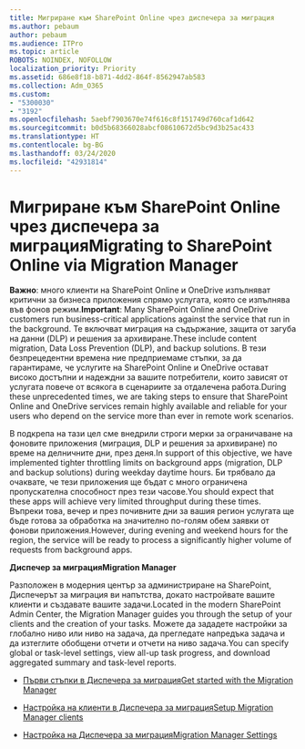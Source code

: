 ```yaml
---
title: Мигриране към SharePoint Online чрез диспечера за миграция
ms.author: pebaum
author: pebaum
ms.audience: ITPro
ms.topic: article
ROBOTS: NOINDEX, NOFOLLOW
localization_priority: Priority
ms.assetid: 686e8f18-b871-4dd2-864f-8562947ab583
ms.collection: Adm_O365
ms.custom:
- "5300030"
- "3192"
ms.openlocfilehash: 5aebf7903670e74f616c8f151749d760caf1d642
ms.sourcegitcommit: b0d5b68366028abcf08610672d5bc9d3b25ac433
ms.translationtype: HT
ms.contentlocale: bg-BG
ms.lasthandoff: 03/24/2020
ms.locfileid: "42931814"
---
```

# <a name="migrating-to-sharepoint-online-via-migration-manager"></a><span data-ttu-id="93812-102">Мигриране към SharePoint Online чрез диспечера за миграция</span><span class="sxs-lookup"><span data-stu-id="93812-102">Migrating to SharePoint Online via Migration Manager</span></span>

<span data-ttu-id="93812-103">**Важно**: много клиенти на SharePoint Online и OneDrive изпълняват критични за бизнеса приложения спрямо услугата, която се изпълнява във фонов режим.</span><span class="sxs-lookup"><span data-stu-id="93812-103">**Important**: Many SharePoint Online and OneDrive customers run business-critical applications against the service that run in the background.</span></span> <span data-ttu-id="93812-104">Те включват миграция на съдържание, защита от загуба на данни (DLP) и решения за архивиране.</span><span class="sxs-lookup"><span data-stu-id="93812-104">These include content migration, Data Loss Prevention (DLP), and backup solutions.</span></span> <span data-ttu-id="93812-105">В тези безпрецедентни времена ние предприемаме стъпки, за да гарантираме, че услугите на SharePoint Online и OneDrive остават високо достъпни и надеждни за вашите потребители, които зависят от услугата повече от всякога в сценариите за отдалечена работа.</span><span class="sxs-lookup"><span data-stu-id="93812-105">During these unprecedented times, we are taking steps to ensure that SharePoint Online and OneDrive services remain highly available and reliable for your users who depend on the service more than ever in remote work scenarios.</span></span>

<span data-ttu-id="93812-106">В подкрепа на тази цел сме внедрили строги мерки за ограничаване на фоновите приложения (миграция, DLP и решения за архивиране) по време на делничните дни, през деня.</span><span class="sxs-lookup"><span data-stu-id="93812-106">In support of this objective, we have implemented tighter throttling limits on background apps (migration, DLP and backup solutions) during weekday daytime hours.</span></span> <span data-ttu-id="93812-107">Би трябвало да очаквате, че тези приложения ще бъдат с много ограничена пропускателна способност през тези часове.</span><span class="sxs-lookup"><span data-stu-id="93812-107">You should expect that these apps will achieve very limited throughput during these times.</span></span> <span data-ttu-id="93812-108">Въпреки това, вечер и през почивните дни за вашия регион услугата ще бъде готова за обработка на значително по-голям обем заявки от фонови приложения.</span><span class="sxs-lookup"><span data-stu-id="93812-108">However, during evening and weekend hours for the region, the service will be ready to process a significantly higher volume of requests from background apps.</span></span>

<span data-ttu-id="93812-109">**Диспечер за миграция**</span><span class="sxs-lookup"><span data-stu-id="93812-109">**Migration Manager**</span></span>

<span data-ttu-id="93812-110">Разположен в модерния център за администриране на SharePoint, Диспечерът за миграция ви напътства, докато настройвате вашите клиенти и създавате вашите задачи.</span><span class="sxs-lookup"><span data-stu-id="93812-110">Located in the modern SharePoint Admin Center, the Migration Manager guides you through the setup of your clients and the creation of your tasks.</span></span> <span data-ttu-id="93812-111">Можете да зададете настройки за глобално ниво или ниво на задача, да прегледате напредъка задача и да изтеглите обобщени отчети и отчети на ниво задача.</span><span class="sxs-lookup"><span data-stu-id="93812-111">You can specify global or task-level settings, view all-up task progress, and download aggregated summary and task-level reports.</span></span>

- [<span data-ttu-id="93812-112">Първи стъпки в Диспечера за миграция</span><span class="sxs-lookup"><span data-stu-id="93812-112">Get started with the Migration Manager</span></span>](https://docs.microsoft.com/sharepointmigration/mm-get-started)

- [<span data-ttu-id="93812-113">Настройка на клиенти в Диспечера за миграция</span><span class="sxs-lookup"><span data-stu-id="93812-113">Setup Migration Manager clients</span></span>](https://docs.microsoft.com/sharepointmigration/mm-setup-clients)

- [<span data-ttu-id="93812-114">Настройка на Диспечера за миграция</span><span class="sxs-lookup"><span data-stu-id="93812-114">Migration Manager Settings</span></span>](https://docs.microsoft.com/sharepointmigration/mm-settings)
